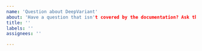 ```yaml
---
name: 'Question about DeepVariant'
about: 'Have a question that isn't covered by the documentation? Ask the team.'
title: ''
labels: ''
assignees: ''

---
```





